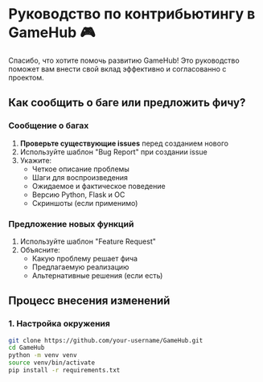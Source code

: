 # Руководство по контрибьютингу в GameHub 🎮

Спасибо, что хотите помочь развитию GameHub! Это руководство поможет вам внести свой вклад эффективно и согласованно с проектом.

##  Как сообщить о баге или предложить фичу?

### Сообщение о багах
1.  **Проверьте существующие issues** перед созданием нового
2.  Используйте шаблон "Bug Report" при создании issue
3.  Укажите:
    - Четкое описание проблемы
    - Шаги для воспроизведения
    - Ожидаемое и фактическое поведение
    - Версию Python, Flask и ОС
    - Скриншоты (если применимо)

### Предложение новых функций
1.  Используйте шаблон "Feature Request"
2.  Объясните:
    - Какую проблему решает фича
    - Предлагаемую реализацию
    - Альтернативные решения (если есть)

##  Процесс внесения изменений

### 1. Настройка окружения
```bash
git clone https://github.com/your-username/GameHub.git
cd GameHub
python -m venv venv
source venv/bin/activate  
pip install -r requirements.txt